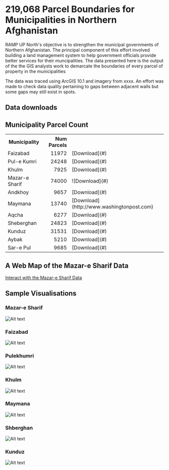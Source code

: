 # 219,068 Parcel Boundaries for Municipalities in Northern Afghanistan
RAMP UP North's objective is to strengthen the municipal governments of Northern Afghanistan. 
The principal component of this effort involved building a land management system to help government officials  provide better services for their muncipalities.
The data presented here is the output of the the GIS analysts work to demarcate the boundaries of every parcel of property in the municipalities

The data was traced using ArcGIS 10.1 and imagery from xxxx. An effort was made to check data quality pertaining to gaps between adjacent walls but some gaps may still exist in spots.  

## Data downloads


## Municipality Parcel Count
<table>
	<tr><th>Municipality</th>	<th align='right'>Num Parcels</th></tr>
    <tr>
        <td>Faizabad</td> 		<td align='right'>11972</td> <td>[Download](#)</td>
    </tr>
    <tr>
        <td>Pul-e Kumri</td> 	<td align='right'>24248</td> <td>[Download](#)</td>
    </tr>
    <tr>
        <td>Khulm</td> 			<td align='right'>7925</td> <td>[Download](#)</td>
    </tr>
    <tr>
        <td>Mazar-e Sharif</td>	<td align='right'>74000</td> <td>![Download](#)</td>
    </tr>
    <tr>
        <td>Andkhoy</td> 		<td align='right'>9657</td> <td>[Download](#)</td>
    </tr>
    <tr>
        <td>Maymana</td> 		<td align='right'>13740</td> <td>[Download](http://www.washingtonpost.com)</td>
    </tr>
    <tr>
        <td>Aqcha</td> 			<td align='right'>6277</td> <td>[Download](#)</td>
    </tr>
    <tr>
        <td>Sheberghan</td> 	<td align='right'>24823</td> <td>[Download](#)</td>
    </tr>
    <tr>
        <td>Kunduz</td> 		<td align='right'>31531</td> <td>[Download](#)</td>
    </tr>
    <tr>
        <td>Aybak</td> 			<td align='right'>5210</td> <td>[Download](#)</td>
    </tr>
    <tr>
        <td>Sar-e Pul</td> 		<td align='right'>9685</td> <td>[Download](#)</td>
    </tr>
</table>

## A Web Map of the Mazar-e Sharif Data
[Interact with the Mazar-e Sharif Data](http://deriggi.github.io/RUNorthArcPy/mazar/mazar.html)

## Sample Visualisations
### Mazar-e Sharif
![Alt text](Mazar_image.png)

### Faizabad
![Alt text](faizabad_parcels.png)

### Pulekhumri 
![Alt text](pulekhumri_parcels.png)

### Khulm
![Alt text](khulm_parcels.png)

### Maymana
![Alt text](maymana_parcels.png)

### Shberghan
![Alt text](shberghan_parcels.png)

### Kunduz
![Alt text](kunduz_parcels.png)



